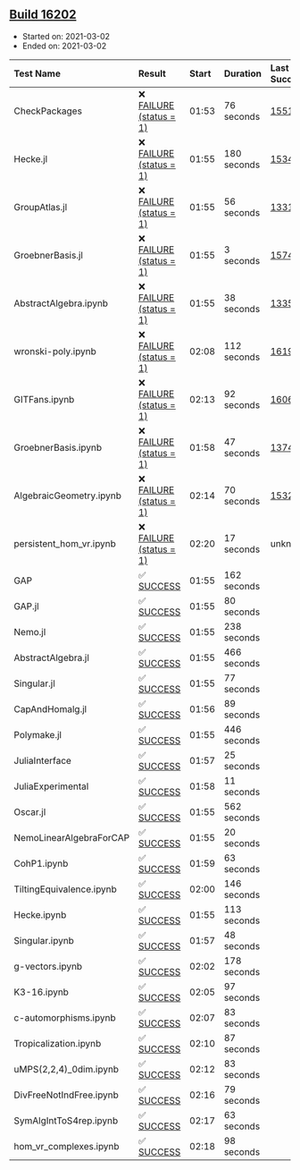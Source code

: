 ## [Build 16202](https://oscarci.mathematik.uni-kl.de/job/oscar/16202/)

* Started on: 2021-03-02
* Ended on: 2021-03-02

| Test Name    | Result | Start | Duration | Last Success | First Failure |
|:-------------|:-------|:------|:---------|:-------------|:--------------|
| CheckPackages | ❌ [FAILURE (status = 1)](https://oscarci.mathematik.uni-kl.de/job/oscar/16202/artifact/logs/build-16202/CheckPackages.log) | 01:53 | 76 seconds | [15514](https://oscarci.mathematik.uni-kl.de/job/oscar/15514/) | [15515](https://oscarci.mathematik.uni-kl.de/job/oscar/15515/) |
| Hecke.jl | ❌ [FAILURE (status = 1)](https://oscarci.mathematik.uni-kl.de/job/oscar/16202/artifact/logs/build-16202/Hecke.jl.log) | 01:55 | 180 seconds | [15344](https://oscarci.mathematik.uni-kl.de/job/oscar/15344/) | [15348](https://oscarci.mathematik.uni-kl.de/job/oscar/15348/) |
| GroupAtlas.jl | ❌ [FAILURE (status = 1)](https://oscarci.mathematik.uni-kl.de/job/oscar/16202/artifact/logs/build-16202/GroupAtlas.jl.log) | 01:55 | 56 seconds | [13311](https://oscarci.mathematik.uni-kl.de/job/oscar/13311/) | [13312](https://oscarci.mathematik.uni-kl.de/job/oscar/13312/) |
| GroebnerBasis.jl | ❌ [FAILURE (status = 1)](https://oscarci.mathematik.uni-kl.de/job/oscar/16202/artifact/logs/build-16202/GroebnerBasis.jl.log) | 01:55 | 3 seconds | [15745](https://oscarci.mathematik.uni-kl.de/job/oscar/15745/) | [15746](https://oscarci.mathematik.uni-kl.de/job/oscar/15746/) |
| AbstractAlgebra.ipynb | ❌ [FAILURE (status = 1)](https://oscarci.mathematik.uni-kl.de/job/oscar/16202/artifact/logs/build-16202/AbstractAlgebra.ipynb.log) | 01:55 | 38 seconds | [13355](https://oscarci.mathematik.uni-kl.de/job/oscar/13355/) | [13356](https://oscarci.mathematik.uni-kl.de/job/oscar/13356/) |
| wronski-poly.ipynb | ❌ [FAILURE (status = 1)](https://oscarci.mathematik.uni-kl.de/job/oscar/16202/artifact/logs/build-16202/wronski-poly.ipynb.log) | 02:08 | 112 seconds | [16199](https://oscarci.mathematik.uni-kl.de/job/oscar/16199/) | [16200](https://oscarci.mathematik.uni-kl.de/job/oscar/16200/) |
| GITFans.ipynb | ❌ [FAILURE (status = 1)](https://oscarci.mathematik.uni-kl.de/job/oscar/16202/artifact/logs/build-16202/GITFans.ipynb.log) | 02:13 | 92 seconds | [16068](https://oscarci.mathematik.uni-kl.de/job/oscar/16068/) | [16069](https://oscarci.mathematik.uni-kl.de/job/oscar/16069/) |
| GroebnerBasis.ipynb | ❌ [FAILURE (status = 1)](https://oscarci.mathematik.uni-kl.de/job/oscar/16202/artifact/logs/build-16202/GroebnerBasis.ipynb.log) | 01:58 | 47 seconds | [13748](https://oscarci.mathematik.uni-kl.de/job/oscar/13748/) | [13749](https://oscarci.mathematik.uni-kl.de/job/oscar/13749/) |
| AlgebraicGeometry.ipynb | ❌ [FAILURE (status = 1)](https://oscarci.mathematik.uni-kl.de/job/oscar/16202/artifact/logs/build-16202/AlgebraicGeometry.ipynb.log) | 02:14 | 70 seconds | [15322](https://oscarci.mathematik.uni-kl.de/job/oscar/15322/) | [15323](https://oscarci.mathematik.uni-kl.de/job/oscar/15323/) |
| persistent_hom_vr.ipynb | ❌ [FAILURE (status = 1)](https://oscarci.mathematik.uni-kl.de/job/oscar/16202/artifact/logs/build-16202/persistent_hom_vr.ipynb.log) | 02:20 | 17 seconds | unknown | unknown |
| GAP | ✅ [SUCCESS](https://oscarci.mathematik.uni-kl.de/job/oscar/16202/artifact/logs/build-16202/GAP.log) | 01:55 | 162 seconds |  |  |
| GAP.jl | ✅ [SUCCESS](https://oscarci.mathematik.uni-kl.de/job/oscar/16202/artifact/logs/build-16202/GAP.jl.log) | 01:55 | 80 seconds |  |  |
| Nemo.jl | ✅ [SUCCESS](https://oscarci.mathematik.uni-kl.de/job/oscar/16202/artifact/logs/build-16202/Nemo.jl.log) | 01:55 | 238 seconds |  |  |
| AbstractAlgebra.jl | ✅ [SUCCESS](https://oscarci.mathematik.uni-kl.de/job/oscar/16202/artifact/logs/build-16202/AbstractAlgebra.jl.log) | 01:55 | 466 seconds |  |  |
| Singular.jl | ✅ [SUCCESS](https://oscarci.mathematik.uni-kl.de/job/oscar/16202/artifact/logs/build-16202/Singular.jl.log) | 01:55 | 77 seconds |  |  |
| CapAndHomalg.jl | ✅ [SUCCESS](https://oscarci.mathematik.uni-kl.de/job/oscar/16202/artifact/logs/build-16202/CapAndHomalg.jl.log) | 01:56 | 89 seconds |  |  |
| Polymake.jl | ✅ [SUCCESS](https://oscarci.mathematik.uni-kl.de/job/oscar/16202/artifact/logs/build-16202/Polymake.jl.log) | 01:55 | 446 seconds |  |  |
| JuliaInterface | ✅ [SUCCESS](https://oscarci.mathematik.uni-kl.de/job/oscar/16202/artifact/logs/build-16202/JuliaInterface.log) | 01:57 | 25 seconds |  |  |
| JuliaExperimental | ✅ [SUCCESS](https://oscarci.mathematik.uni-kl.de/job/oscar/16202/artifact/logs/build-16202/JuliaExperimental.log) | 01:58 | 11 seconds |  |  |
| Oscar.jl | ✅ [SUCCESS](https://oscarci.mathematik.uni-kl.de/job/oscar/16202/artifact/logs/build-16202/Oscar.jl.log) | 01:55 | 562 seconds |  |  |
| NemoLinearAlgebraForCAP | ✅ [SUCCESS](https://oscarci.mathematik.uni-kl.de/job/oscar/16202/artifact/logs/build-16202/NemoLinearAlgebraForCAP.log) | 01:55 | 20 seconds |  |  |
| CohP1.ipynb | ✅ [SUCCESS](https://oscarci.mathematik.uni-kl.de/job/oscar/16202/artifact/logs/build-16202/CohP1.ipynb.log) | 01:59 | 63 seconds |  |  |
| TiltingEquivalence.ipynb | ✅ [SUCCESS](https://oscarci.mathematik.uni-kl.de/job/oscar/16202/artifact/logs/build-16202/TiltingEquivalence.ipynb.log) | 02:00 | 146 seconds |  |  |
| Hecke.ipynb | ✅ [SUCCESS](https://oscarci.mathematik.uni-kl.de/job/oscar/16202/artifact/logs/build-16202/Hecke.ipynb.log) | 01:55 | 113 seconds |  |  |
| Singular.ipynb | ✅ [SUCCESS](https://oscarci.mathematik.uni-kl.de/job/oscar/16202/artifact/logs/build-16202/Singular.ipynb.log) | 01:57 | 48 seconds |  |  |
| g-vectors.ipynb | ✅ [SUCCESS](https://oscarci.mathematik.uni-kl.de/job/oscar/16202/artifact/logs/build-16202/g-vectors.ipynb.log) | 02:02 | 178 seconds |  |  |
| K3-16.ipynb | ✅ [SUCCESS](https://oscarci.mathematik.uni-kl.de/job/oscar/16202/artifact/logs/build-16202/K3-16.ipynb.log) | 02:05 | 97 seconds |  |  |
| c-automorphisms.ipynb | ✅ [SUCCESS](https://oscarci.mathematik.uni-kl.de/job/oscar/16202/artifact/logs/build-16202/c-automorphisms.ipynb.log) | 02:07 | 83 seconds |  |  |
| Tropicalization.ipynb | ✅ [SUCCESS](https://oscarci.mathematik.uni-kl.de/job/oscar/16202/artifact/logs/build-16202/Tropicalization.ipynb.log) | 02:10 | 87 seconds |  |  |
| uMPS(2,2,4)_0dim.ipynb | ✅ [SUCCESS](https://oscarci.mathematik.uni-kl.de/job/oscar/16202/artifact/logs/build-16202/uMPS-2-2-4-_0dim.ipynb.log) | 02:12 | 83 seconds |  |  |
| DivFreeNotIndFree.ipynb | ✅ [SUCCESS](https://oscarci.mathematik.uni-kl.de/job/oscar/16202/artifact/logs/build-16202/DivFreeNotIndFree.ipynb.log) | 02:16 | 79 seconds |  |  |
| SymAlgIntToS4rep.ipynb | ✅ [SUCCESS](https://oscarci.mathematik.uni-kl.de/job/oscar/16202/artifact/logs/build-16202/SymAlgIntToS4rep.ipynb.log) | 02:17 | 63 seconds |  |  |
| hom_vr_complexes.ipynb | ✅ [SUCCESS](https://oscarci.mathematik.uni-kl.de/job/oscar/16202/artifact/logs/build-16202/hom_vr_complexes.ipynb.log) | 02:18 | 98 seconds |  |  |

